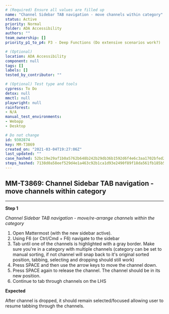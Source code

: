 ```yaml
---
# (Required) Ensure all values are filled up
name: "Channel Sidebar TAB navigation - move channels within category"
status: Active
priority: Normal
folder: ADA Accessibility
authors: ""
team_ownership: []
priority_p1_to_p4: P3 - Deep Functions (Do extensive scenarios work?)

# (Optional)
location: ADA Accessibility
component: null
tags: []
labels: []
tested_by_contributor: ""

# (Optional) Test type and tools
cypress: To Do
detox: null
mmctl: null
playwright: null
rainforest: 
- N/A
manual_test_environments: 
- Webapp
- Desktop

# Do not change
id: 9302874
key: MM-T3869
created_on: "2021-03-04T19:27:06Z"
last_updated: ""
case_hashed: 52bc19e29af1b0a5762b648b242b29db36b1592d6f4e6c3aa1702bfed25e60df5f65788a4b9dade0aa59ec79e88f4b22
steps_hashed: 7138d0a58eef529d4e1a463c92b1ca1d93e2490f89f18da561fb185b5d51e21b3eb2be04eecf20486d22090f897725c2
---
```


<!-- (Auto-generated) Based on frontmatter's "key" and "name" -->

## MM-T3869: Channel Sidebar TAB navigation - move channels within category

---

**Step 1**

_Channel Sidebar TAB navigation - move/re-arrange channels within the category_

1. Open Mattermost (with the new sidebar active).
2. Using F6 (or Ctrl/Cmd + F6) navigate to the sidebar
3. Tab until one of the channels is highlighted with a gray border. Make sure you're in a category with multiple channels (category can be set to manual sorting, if not channel will snap back to it's original sorted position, tabbing, selecting and dropping should still work)
4. Press SPACE and then use the arrow keys to move the channel down.
5. Press SPACE again to release the channel. The channel should be in its new position.
6. Continue to tab through channels on the LHS

**Expected**

After channel is dropped, it should remain selected/focused allowing user to resume tabbing through the channels.
